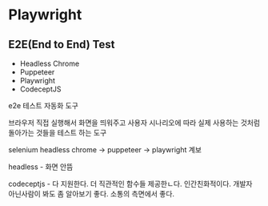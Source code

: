# Playwright

## E2E(End to End) Test



- Headless Chrome
- Puppeteer
- Playwright
- CodeceptJS

e2e 테스트 자동화 도구

브라우저 직접 실행해서 화면을 띄워주고 사용자 시나리오에 따라 실제 사용하는 것처럼 돌아가는 것들을 테스트 하는 도구

selenium
headless chrome -> puppeteer -> playwright 계보

headless - 화면 안뜸

codeceptjs - 다 지원한다. 더 직관적인 함수들 제공한ㄴ다. 인간친화적이다. 개발자 아닌사람이 봐도 좀 알아보기 좋다. 소통의 측면에서 좋다.